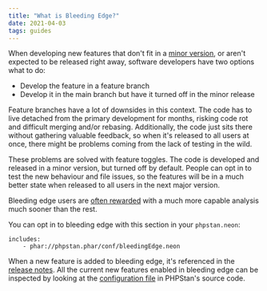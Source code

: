 ```yaml
---
title: "What is Bleeding Edge?"
date: 2021-04-03
tags: guides
---
```


When developing new features that don't fit in a [minor version](/user-guide/backward-compatibility-promise), or aren't expected to be released right away, software developers have two options what to do:

* Develop the feature in a feature branch
* Develop it in the main branch but have it turned off in the minor release

Feature branches have a lot of downsides in this context. The code has to live detached from the primary development for months, risking code rot and difficult merging and/or rebasing. Additionally, the code just sits there without gathering valuable feedback, so when it's released to all users at once, there might be problems coming from the lack of testing in the wild.

These problems are solved with feature toggles. The code is developed and released in a minor version, but turned off by default. People can opt in to test the new behaviour and file issues, so the features will be in a much better state when released to all users in the next major version.

Bleeding edge users are [often rewarded](https://backendtea.com/post/use-phpstan-bleeding-edge/) with a much more capable analysis much sooner than the rest.

You can opt in to bleeding edge with this section in your `phpstan.neon`:

```neon
includes:
	- phar://phpstan.phar/conf/bleedingEdge.neon
```

When a new feature is added to bleeding edge, it's referenced in the [release notes](https://github.com/phpstan/phpstan/releases/tag/0.12.79). All the current new features enabled in bleeding edge can be inspected by looking at the [configuration file](https://github.com/phpstan/phpstan-src/blob/1.11.x/conf/bleedingEdge.neon) in PHPStan's source code.
